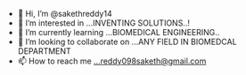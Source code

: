 - 👋 Hi, I’m @sakethreddy14
- 👀 I’m interested in ...INVENTING SOLUTIONS..!
- 🌱 I’m currently learning ...BIOMEDICAL ENGINEERING..
- 💞️ I’m looking to collaborate on ...ANY FIELD IN BIOMEDCAL DEPARTMENT
- 📫 How to reach me ...reddy098saketh@gmail.com

<!---
sakethreddy14/sakethreddy14 is a ✨ special ✨ repository because its `README.md` (this file) appears on your GitHub profile.
You can click the Preview link to take a look at your changes.
--->
